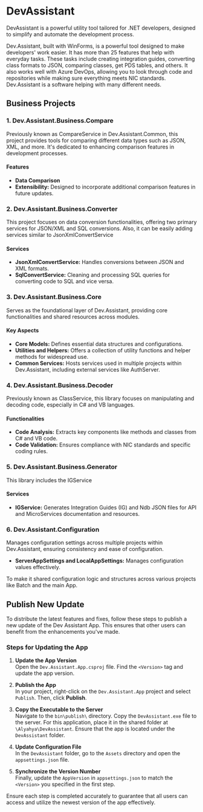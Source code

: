 # DevAssistant

DevAssistant is a powerful utility tool tailored for .NET developers, designed to simplify and automate the development process.

Dev.Assistant, built with WinForms, is a powerful tool designed to make developers' work easier. It has more than 25 features that help with everyday tasks. These tasks include creating integration guides, converting class formats to JSON, comparing classes, get PDS tables, and others.
It also works well with Azure DevOps, allowing you to look through code and repositories while making sure everything meets NIC standards. Dev.Assistant is a software helping with many different needs.

## Business Projects

### 1. Dev.Assistant.Business.Compare

Previously known as CompareService in Dev.Assistant.Common, this project provides tools for comparing different data types such as JSON, XML, and more. It's dedicated to enhancing comparison features in development processes.

#### Features

- **Data Comparison**
- **Extensibility:** Designed to incorporate additional comparison features in future updates.

### 2. Dev.Assistant.Business.Converter

This project focuses on data conversion functionalities, offering two primary services for JSON/XML and SQL conversions. Also, it can be easily adding services similar to JsonXmlConvertService

#### Services

- **JsonXmlConvertService:** Handles conversions between JSON and XML formats.
- **SqlConvertService:** Cleaning and processing SQL queries for converting code to SQL and vice versa.

### 3. Dev.Assistant.Business.Core

Serves as the foundational layer of Dev.Assistant, providing core functionalities and shared resources across modules.

#### Key Aspects

- **Core Models:** Defines essential data structures and configurations.
- **Utilities and Helpers:** Offers a collection of utility functions and helper methods for widespread use.
- **Common Services:** Hosts services used in multiple projects within Dev.Assistant, including external services like AuthServer.

### 4. Dev.Assistant.Business.Decoder

Previously known as ClassService, this library focuses on manipulating and decoding code, especially in C# and VB languages.

#### Functionalities

- **Code Analysis:** Extracts key components like methods and classes from C# and VB code.
- **Code Validation:** Ensures compliance with NIC standards and specific coding rules.

### 5. Dev.Assistant.Business.Generator

This library includes the IGService

#### Services

- **IGService:** Generates Integration Guides (IG) and Ndb JSON files for API and MicroServices documentation and resources.

### 6. Dev.Assistant.Configuration

Manages configuration settings across multiple projects within Dev.Assistant, ensuring consistency and ease of configuration.

- **ServerAppSettings and LocalAppSettings:** Manages configuration values effectively.

To make it shared configuration logic and structures across various projects like Batch and the main App.

## Publish New Update

To distribute the latest features and fixes, follow these steps to publish a new update of the Dev Assistant App. This ensures that other users can benefit from the enhancements you've made.

### Steps for Updating the App

1. **Update the App Version**  
   Open the `Dev.Assistant.App.csproj` file. Find the `<Version>` tag and update the app version.

2. **Publish the App**  
   In your project, right-click on the `Dev.Assistant.App` project and select `Publish`. Then, click **Publish**.

3. **Copy the Executable to the Server**  
   Navigate to the `bin\publish\` directory. Copy the `DevAssistant.exe` file to the server. For this application, place it in the shared folder at `\Alyahya\DevAssistant`. Ensure that the app is located under the `DevAssistant` folder.

4. **Update Configuration File**  
   In the `DevAssistant` folder, go to the `Assets` directory and open the `appsettings.json` file.

5. **Synchronize the Version Number**  
   Finally, update the `AppVersion` in `appsettings.json` to match the `<Version>` you specified in the first step.

Ensure each step is completed accurately to guarantee that all users can access and utilize the newest version of the app effectively.
